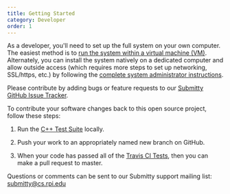 ```yaml
---
title: Getting Started
category: Developer
order: 1
---
```


As a developer, you'll need to set up the full system on your own
computer.  The easiest method is to 
[run the system within a virtual machine (VM)](VM-Install-Using-Vagrant).
Alternately, you can install the system natively on a dedicated
computer and allow outside access (which requires more steps to set up
networking, SSL/https, etc.) by following the
[complete system administrator instructions][System Administrator].



Please contribute by adding bugs or feature requests to our 
[Submitty GitHub Issue Tracker](https://github.com/Submitty/Submitty/issues).


To contribute your software changes back to this open source project,
follow these steps:

  1. Run the [C++ Test Suite](Local-Test-Suite) locally.

  2. Push your work to an appropriately named new branch on GitHub.

  3. When your code has passed all of the [Travis CI Tests](Travis-CI), then
     you can make a pull request to master.


Questions or comments can be sent to our Submitty support mailing
list: submitty@cs.rpi.edu

[System Administrator]: /sysadmins/Ubuntu-14.04-Server-Edition